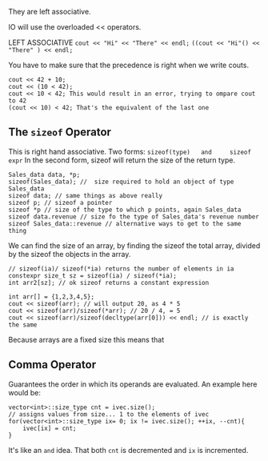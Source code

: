 They are left associative. 

IO will use the overloaded << operators. 

LEFT ASSOCIATIVE
`cout << "Hi" << "There" << endl;`
`((cout << "Hi"() << "There" ) << endl;`

You have to make sure that the precedence is right when we write couts. 
```
cout << 42 + 10; 
cout << (10 < 42); 
cout << 10 < 42; This would result in an error, trying to ompare cout to 42
(cout << 10) < 42; That's the equivalent of the last one
```


## The `sizeof` Operator
This is right hand associative. 
Two forms: 
`sizeof(type)   and     sizeof expr`
In the second form, sizeof will return the size of the return type. 

``` 
Sales_data data, *p; 
sizeof(Sales_data); //  size required to hold an object of type Sales_data
sizeof data; // same things as above really
sizeof p; // sizeof a pointer
sizeof *p // size of the type to which p points, again Sales_data
sizeof data.revenue // size fo the type of Sales_data's revenue number
sizeof Sales_data::revenue // alternative ways to get to the same thing
```

We can find the size of an array, by finding the sizeof the total array, divided by the sizeof the objects in the array. 

```
// sizeof(ia)/ sizeof(*ia) returns the number of elements in ia
constexpr size_t sz = sizeof(ia) / sizeof(*ia); 
int arr2[sz]; // ok sizeof returns a constant expression
```

```
int arr[] = {1,2,3,4,5}; 
cout << sizeof(arr); // will output 20, as 4 * 5
cout << sizeof(arr)/sizeof(*arr); // 20 / 4, = 5
cout << sizeof(arr)/sizeof(decltype(arr[0])) << endl; // is exactly the same
```

Because arrays are a fixed size this means that 


## Comma Operator
Guarantees the order in which its operands are evaluated. 
An example here would be: 
```
vector<int>::size_type cnt = ivec.size(); 
// assigns values from size... 1 to the elements of ivec
for(vector<int>::size_type ix= 0; ix != ivec.size(); ++ix, --cnt){ 
	ivec[ix] = cnt;
}
```
It's like an `and` idea. That both `cnt` is decremented and `ix` is incremented.